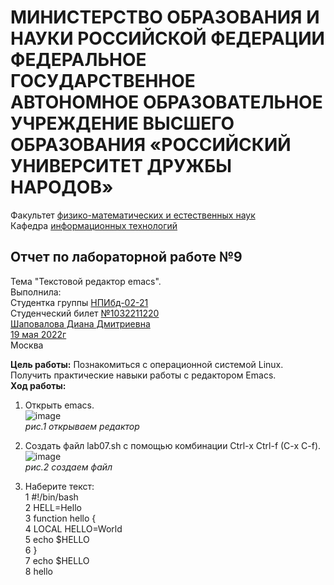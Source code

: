 # **МИНИСТЕРСТВО ОБРАЗОВАНИЯ И НАУКИ РОССИЙСКОЙ ФЕДЕРАЦИИ ФЕДЕРАЛЬНОЕ ГОСУДАРСТВЕННОЕ АВТОНОМНОЕ ОБРАЗОВАТЕЛЬНОЕ УЧРЕЖДЕНИЕ ВЫСШЕГО ОБРАЗОВАНИЯ «РОССИЙСКИЙ УНИВЕРСИТЕТ ДРУЖБЫ НАРОДОВ»**  
Факультет <ins>физико-математических и естественных наук</ins>  
Кафедра <ins>информационных технологий</ins>  
## Отчет по лабораторной работе №9   
Тема "Текстовой редактор emacs".</ins>  
Выполнила:  
Студентка группы <ins>НПИбд-02-21</ins>  
Студенческий билет <ins>№1032211220</ins>  
<ins>Шаповалова Диана Дмитриевна</ins>  
<ins>19 мая 2022г</ins>  
Москва  
  
**Цель работы:** Познакомиться с операционной системой Linux. Получить практические навыки работы с редактором Emacs.  
**Ход работы:**  
1. Открыть emacs.  
![image](https://user-images.githubusercontent.com/104142929/169271944-0a3153b4-db0a-4361-a259-994c7119d475.png)  
*рис.1 открываем редактор*  
  
2. Создать файл lab07.sh с помощью комбинации Ctrl-x Ctrl-f (C-x C-f).  
![image](https://user-images.githubusercontent.com/104142929/169272069-9236884a-752c-4628-947d-bc610f1fbc01.png)  
*рис.2 создаем файл*  
  
3. Наберите текст:  
1 #!/bin/bash  
2 HELL=Hello  
3 function hello {  
4 LOCAL HELLO=World  
5 echo $HELLO  
6 }  
7 echo $HELLO  
8 hello  












